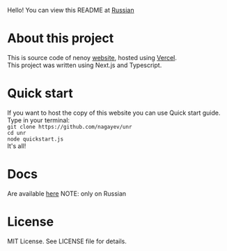 Hello! You can view this README at [Russian](https://github.com/nagayev/unr/blob/master/README_RU.MD)
# About this project

This is source code of nenoy [website](https://nenoy.ru), hosted using [Vercel](https://zeit.co).  
This project was written using Next.js and Typescript.

# Quick start
If you want to host the copy of this website you can use Quick start guide.  
Type in your terminal:  
`git clone https://github.com/nagayev/unr`  
`cd unr`  
`node quickstart.js`  
It's all!

# Docs
Are available [here](https://github.com/nagayev/unr/blob/master/DOCS.MD)
NOTE: only on Russian

# License

MIT License. See LICENSE file for details.  
